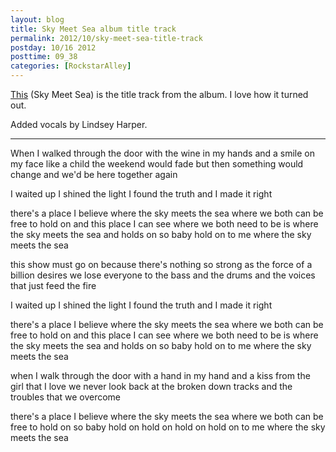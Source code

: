 ```yaml
---
layout: blog
title: Sky Meet Sea album title track
permalink: 2012/10/sky-meet-sea-title-track
postday: 10/16 2012
posttime: 09_38
categories: [RockstarAlley]
---
```


<a href="http://kristeraxel.com/media/2012-kristeraxel-SkyMeetSea.mp3">This</a> (Sky Meet Sea) is the title track from the album. I love how it turned out.

Added vocals by Lindsey Harper.

----

When I walked through the door 
with the wine in my hands 
and a smile on my face 
like a child 
the weekend would fade 
but then something would change 
and we'd be here 
together again 

I waited up 
I shined the light 
I found the truth 
and I made it right 

there's a place I believe 
where the sky meets the sea 
where we both can be free to hold on 
and this place I can see 
where we both need to be 
is where the sky meets the sea and holds on 
so baby hold on to me 
where the sky meets the sea 

this show must go on 
because there's nothing so strong 
as the force 
of a billion desires 
we lose everyone 
to the bass and the drums 
and the voices 
that just feed the fire 

I waited up 
I shined the light 
I found the truth 
and I made it right 

there's a place I believe 
where the sky meets the sea 
where we both can be free to hold on 
and this place I can see 
where we both need to be 
is where the sky meets the sea and holds on 
so baby hold on to me 
where the sky meets the sea 

when I walk through the door 
with a hand in my hand 
and a kiss from the girl 
that I love 
we never look back 
at the broken down tracks 
and the troubles 
that we overcome 

there's a place I believe 
where the sky meets the sea 
where we both can be free to hold on 
so baby hold on 
hold on 
hold on 
hold on to me 
where the sky meets the sea

